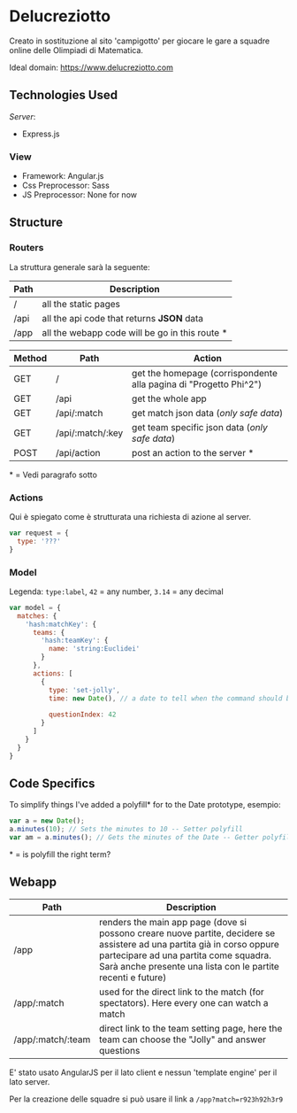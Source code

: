 # Delucreziotto
Creato in sostituzione al sito 'campigotto' per giocare le gare a squadre online delle Olimpiadi di Matematica.

Ideal domain: https://www.delucreziotto.com

## Technologies Used

*Server*:
- Express.js

### View
- Framework: Angular.js
- Css Preprocessor: Sass
- JS Preprocessor: None for now

## Structure
### Routers

La struttura generale sarà la seguente:

| Path | Description |
| ---  | --- |
| /    | all the static pages |
| /api | all the api code that returns **JSON** data |
| /app | all the webapp code will be go in this route * |

| Method | Path  | Action |
| ---    | ---   | ---    |
|  GET  | / | get the homepage (corrispondente alla pagina di "Progetto Phi^2") |
|  GET  | /api | get the whole app |
|  GET  | /api/:match | get match json data (*only safe data*) |
|  GET  | /api/:match/:key | get team specific json data (*only safe data*) |
|  POST  | /api/action | post an action to the server * |

\* = Vedi paragrafo sotto

### Actions
Qui è spiegato come è strutturata una richiesta di azione al server.

```javascript
var request = {
  type: '???'
}
```

### Model
Legenda: `type:label`, `42` = any number, `3.14` = any decimal

```javascript
var model = {
  matches: {
    'hash:matchKey': {
      teams: {
        'hash:teamKey': {
          name: 'string:Euclidei'
        }
      },
      actions: [
        {
          type: 'set-jolly',
          time: new Date(), // a date to tell when the command should be located in the time line
          
          questionIndex: 42
        }
      ]
    }
  }
}
```

## Code Specifics
To simplify things I've added a polyfill* for to the Date prototype, esempio:
```javascript
var a = new Date();
a.minutes(10); // Sets the minutes to 10 -- Setter polyfill
var am = a.minutes(); // Gets the minutes of the Date -- Getter polyfill
```

\* = is polyfill the right term?

## Webapp

| Path     | Description |
| ---      | --- |
| /app | renders the main app page (dove si possono creare nuove partite, decidere se assistere ad una partita già in corso oppure partecipare ad una partita come squadra. Sarà anche presente una lista con le partite recenti e future) |
| /app/:match | used for the direct link to the match (for spectators). Here every one can watch a match |
| /app/:match/:team | direct link to the team setting page, here the team can choose the "Jolly" and answer questions |

E' stato usato AngularJS per il lato client e nessun 'template engine' per il lato server.

Per la creazione delle squadre si può usare il link a `/app?match=r923h92h3r9`
